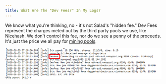 ```yaml
---
title: What Are The "Dev Fees?" In My Logs?
---
```


We know what you're thinking, no - it's not Salad's "hidden fee." Dev Fees represent the charges meted out by the third
party pools we use, like Nicehash. We don't control this fee, nor do we see a penny of the proceeds. It's just the price
we all pay for [mining pools](https://en.wikipedia.org/wiki/Mining_pool).

![dev fee screenshot](../../../../content/images/faq/salad-app/what-are-the-dev-fees-in-my-logs_-1.png)
